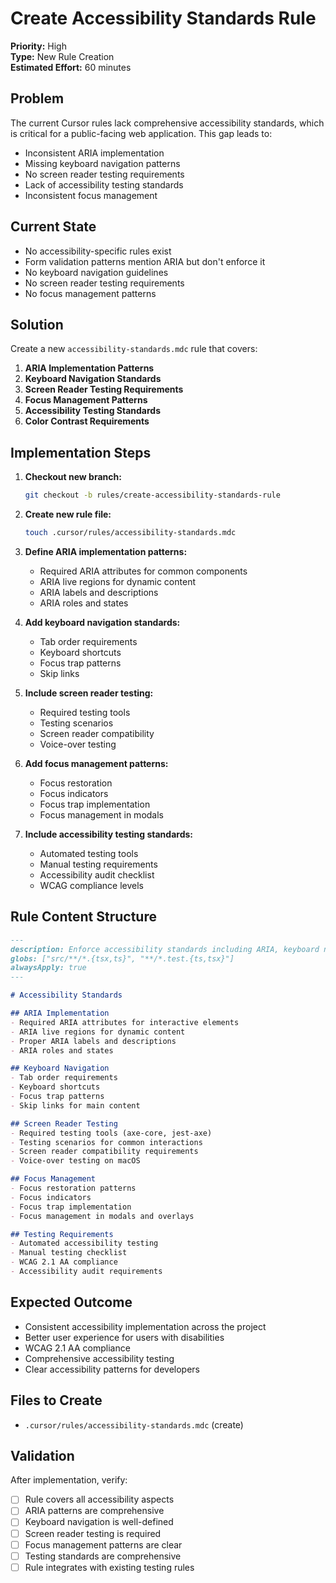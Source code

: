 # Create Accessibility Standards Rule

**Priority:** High  
**Type:** New Rule Creation  
**Estimated Effort:** 60 minutes

## Problem

The current Cursor rules lack comprehensive accessibility standards, which is critical for a public-facing web application. This gap leads to:

- Inconsistent ARIA implementation
- Missing keyboard navigation patterns
- No screen reader testing requirements
- Lack of accessibility testing standards
- Inconsistent focus management

## Current State

- No accessibility-specific rules exist
- Form validation patterns mention ARIA but don't enforce it
- No keyboard navigation guidelines
- No screen reader testing requirements
- No focus management patterns

## Solution

Create a new `accessibility-standards.mdc` rule that covers:

1. **ARIA Implementation Patterns**
2. **Keyboard Navigation Standards**
3. **Screen Reader Testing Requirements**
4. **Focus Management Patterns**
5. **Accessibility Testing Standards**
6. **Color Contrast Requirements**

## Implementation Steps

1. **Checkout new branch:**
   ```bash
   git checkout -b rules/create-accessibility-standards-rule
   ```

2. **Create new rule file:**
   ```bash
   touch .cursor/rules/accessibility-standards.mdc
   ```

3. **Define ARIA implementation patterns:**
   - Required ARIA attributes for common components
   - ARIA live regions for dynamic content
   - ARIA labels and descriptions
   - ARIA roles and states

4. **Add keyboard navigation standards:**
   - Tab order requirements
   - Keyboard shortcuts
   - Focus trap patterns
   - Skip links

5. **Include screen reader testing:**
   - Required testing tools
   - Testing scenarios
   - Screen reader compatibility
   - Voice-over testing

6. **Add focus management patterns:**
   - Focus restoration
   - Focus indicators
   - Focus trap implementation
   - Focus management in modals

7. **Include accessibility testing standards:**
   - Automated testing tools
   - Manual testing requirements
   - Accessibility audit checklist
   - WCAG compliance levels

## Rule Content Structure

```markdown
---
description: Enforce accessibility standards including ARIA, keyboard navigation, and screen reader compatibility
globs: ["src/**/*.{tsx,ts}", "**/*.test.{ts,tsx}"]
alwaysApply: true
---

# Accessibility Standards

## ARIA Implementation
- Required ARIA attributes for interactive elements
- ARIA live regions for dynamic content
- Proper ARIA labels and descriptions
- ARIA roles and states

## Keyboard Navigation
- Tab order requirements
- Keyboard shortcuts
- Focus trap patterns
- Skip links for main content

## Screen Reader Testing
- Required testing tools (axe-core, jest-axe)
- Testing scenarios for common interactions
- Screen reader compatibility requirements
- Voice-over testing on macOS

## Focus Management
- Focus restoration patterns
- Focus indicators
- Focus trap implementation
- Focus management in modals and overlays

## Testing Requirements
- Automated accessibility testing
- Manual testing checklist
- WCAG 2.1 AA compliance
- Accessibility audit requirements
```

## Expected Outcome

- Consistent accessibility implementation across the project
- Better user experience for users with disabilities
- WCAG 2.1 AA compliance
- Comprehensive accessibility testing
- Clear accessibility patterns for developers

## Files to Create

- `.cursor/rules/accessibility-standards.mdc` (create)

## Validation

After implementation, verify:
- [ ] Rule covers all accessibility aspects
- [ ] ARIA patterns are comprehensive
- [ ] Keyboard navigation is well-defined
- [ ] Screen reader testing is required
- [ ] Focus management patterns are clear
- [ ] Testing standards are comprehensive
- [ ] Rule integrates with existing testing rules